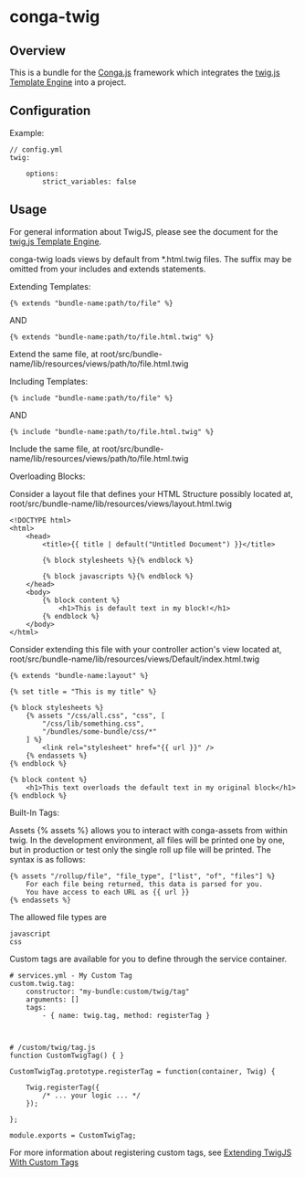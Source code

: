 conga-twig
==========

Overview
--------

This is a bundle for the [Conga.js](https://github.com/congajs/conga) framework which 
integrates the [twig.js Template Engine](https://github.com/justjohn/twig.js) into a project.

Configuration
-------------

Example:

    // config.yml
    twig:

        options:
        	strict_variables: false

Usage
-----

For general information about TwigJS, please see the document for the [twig.js Template Engine](https://github.com/justjohn/twig.js).

conga-twig loads views by default from *.html.twig files.  The suffix may be omitted from your includes and extends statements.

Extending Templates:

	{% extends "bundle-name:path/to/file" %}

AND

	{% extends "bundle-name:path/to/file.html.twig" %}

Extend the same file, at root/src/bundle-name/lib/resources/views/path/to/file.html.twig

Including Templates:

	{% include "bundle-name:path/to/file" %}

AND

	{% include "bundle-name:path/to/file.html.twig" %}

Include the same file, at root/src/bundle-name/lib/resources/views/path/to/file.html.twig

Overloading Blocks:

Consider a layout file that defines your HTML Structure possibly located at, root/src/bundle-name/lib/resources/views/layout.html.twig

	<!DOCTYPE html>
	<html>
		<head>
			<title>{{ title | default("Untitled Document") }}</title>

			{% block stylesheets %}{% endblock %}

			{% block javascripts %}{% endblock %}
		</head>
		<body>
			{% block content %}
				<h1>This is default text in my block!</h1>
			{% endblock %}
		</body>
	</html>

Consider extending this file with your controller action's view located at, root/src/bundle-name/lib/resources/views/Default/index.html.twig

	{% extends "bundle-name:layout" %}

	{% set title = "This is my title" %}

	{% block stylesheets %}
		{% assets "/css/all.css", "css", [
			"/css/lib/something.css",
			"/bundles/some-bundle/css/*"
		] %}
			<link rel="stylesheet" href="{{ url }}" />
		{% endassets %}
	{% endblock %}

	{% block content %}
		<h1>This text overloads the default text in my original block</h1>
	{% endblock %}

Built-In Tags:

Assets {% assets %} allows you to interact with conga-assets from within twig.  In the development environment, all files will be printed one by one, but in production or test only the single roll up file will be printed.  The syntax is as follows:

	{% assets "/rollup/file", "file_type", ["list", "of", "files"] %}
		For each file being returned, this data is parsed for you.
		You have access to each URL as {{ url }}
	{% endassets %}

The allowed file types are

	javascript
	css

Custom tags are available for you to define through the service container.

    # services.yml - My Custom Tag
    custom.twig.tag:
        constructor: "my-bundle:custom/twig/tag"
        arguments: []
        tags:
            - { name: twig.tag, method: registerTag }



	# /custom/twig/tag.js
	function CustomTwigTag() { }

	CustomTwigTag.prototype.registerTag = function(container, Twig) {

		Twig.registerTag({
			/* ... your logic ... */
		});

	};

	module.exports = CustomTwigTag;

For more information about registering custom tags, see [Extending TwigJS With Custom Tags](https://github.com/justjohn/twig.js/wiki/Extending-twig.js-With-Custom-Tags)